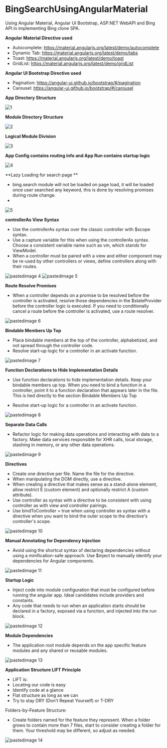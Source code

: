 # BingSearchUsingAngularMaterial

Using Angular Material, Angular UI Bootstrap, ASP.NET WebAPI and Bing API in implementing Bing clone SPA.

**Angular Material Directive used**
- Autocomplete: https://material.angularjs.org/latest/demo/autocomplete
- Dynamic Tab: https://material.angularjs.org/latest/demo/tabs
- Toast: https://material.angularjs.org/latest/demo/toast
- GridList: https://material.angularjs.org/latest/demo/gridList

**Angular UI Bootstrap Directive used**
- Pagination: https://angular-ui.github.io/bootstrap/#/pagination
- Carousel: https://angular-ui.github.io/bootstrap/#/carousel

**App Directory Structure**

![1](https://cloud.githubusercontent.com/assets/10474169/11671501/78512d06-9dce-11e5-85be-c8d904f90f21.png)

**Module Directory Structure**

![2](https://cloud.githubusercontent.com/assets/10474169/11671502/785263e2-9dce-11e5-84cb-ca920a56cf53.png)

**Logical Module Division**

![3](https://cloud.githubusercontent.com/assets/10474169/11671547/e6f240f6-9dce-11e5-9fed-78af550022d3.png)

**App Config contains routing info and App Run contains startup logic**

![4](https://cloud.githubusercontent.com/assets/10474169/11671601/2f3cf3e2-9dcf-11e5-9f4b-606fe1759dea.png)

**Lazy Loading for search page **
- bing.search module will not be loaded on page load, it will be loaded once user searched any keyword, this is done by resolving promises during route change.
- 
![5](https://cloud.githubusercontent.com/assets/10474169/11671602/2f3e3e46-9dcf-11e5-9d53-8ddc3bfb8552.png)

**controllerAs View Syntax**
- Use the controllerAs syntax over the classic controller with $scope syntax.
- Use a capture variable for this when using the controllerAs syntax. Choose a consistent variable name such as vm, which stands for ViewModel.
- When a controller must be paired with a view and either component may be re-used by other controllers or views, define controllers along with their routes.

![pastedimage 4](https://cloud.githubusercontent.com/assets/10474169/10745626/98de4ea2-7c11-11e5-9d71-dbc372cbf7a6.png)
![pastedimage 5](https://cloud.githubusercontent.com/assets/10474169/10745628/98df6ec2-7c11-11e5-89af-e6a75ec1a073.png)

**Route Resolve Promises**
- When a controller depends on a promise to be resolved before the controller is activated, resolve those dependencies in the $stateProvider before the controller logic is executed. If you need to conditionally cancel a route before the controller is activated, use a route resolver.

![pastedimage 6](https://cloud.githubusercontent.com/assets/10474169/10745629/98eb02e6-7c11-11e5-9b9b-b6422ad025b7.png)

**Bindable Members Up Top**
- Place bindable members at the top of the controller, alphabetized, and not spread through the controller code.
- Resolve start-up logic for a controller in an activate function.

![pastedimage 7](https://cloud.githubusercontent.com/assets/10474169/10745633/98ec0826-7c11-11e5-96de-cb8468bb6dd8.png)

**Function Declarations to Hide Implementation Details**
- Use function declarations to hide implementation details. Keep your bindable members up top. When you need to bind a function in a controller, point it to a function declaration that appears later in the file. This is tied directly to the section Bindable Members Up Top

- Resolve start-up logic for a controller in an activate function.

![pastedimage 8](https://cloud.githubusercontent.com/assets/10474169/10745630/98ebd0f4-7c11-11e5-8e01-db1cdba9ea62.png)

**Separate Data Calls**
- Refactor logic for making data operations and interacting with data to a factory. Make data services responsible for XHR calls, local storage, stashing in memory, or any other data operations.

![pastedimage 9](https://cloud.githubusercontent.com/assets/10474169/10745632/98ebfdae-7c11-11e5-8712-d0310414bd2e.png)

**Directives**
 
- Create one directive per file. Name the file for the directive.
- When manipulating the DOM directly, use a directive. 
- When creating a directive that makes sense as a stand-alone element, allow restrict E (custom element) and optionally restrict A (custom attribute).
- Use controller as syntax with a directive to be consistent with using controller as with view and controller pairings.
- Use bindToController = true when using controller as syntax with a directive when you want to bind the outer scope to the directive's controller's scope.

![pastedimage 10](https://cloud.githubusercontent.com/assets/10474169/10745631/98ebbe70-7c11-11e5-8040-de225a3c4d11.png)


**Manual Annotating for Dependency Injection**
- Avoid using the shortcut syntax of declaring dependencies without using a minification-safe approach.
Use $inject to manually identify your dependencies for Angular components.

![pastedimage 11](https://cloud.githubusercontent.com/assets/10474169/10745634/98ee4bae-7c11-11e5-9d19-2fda5b23de05.png)

**Startup Logic**
- Inject code into module configuration that must be configured before running the angular app. Ideal candidates include providers and constants.
- Any code that needs to run when an application starts should be declared in a factory, exposed via a function, and injected into the run block.
 
![pastedimage 12](https://cloud.githubusercontent.com/assets/10474169/10745637/98f9a1f2-7c11-11e5-8901-80a8eecfffe9.png)
 
**Module Dependencies**
- The application root module depends on the app specific feature modules and any shared or reusable modules.

![pastedimage 13](https://cloud.githubusercontent.com/assets/10474169/10745638/98f993ce-7c11-11e5-8944-6b08c71af30c.png)

**Application Structure LIFT Principle**
- LIFT is:
- Locating our code is easy
- Identify code at a glance
- Flat structure as long as we can
- Try to stay DRY (Don’t Repeat Yourself) or T-DRY

Folders-by-Feature Structure:
- Create folders named for the feature they represent. When a folder grows to contain more than 7 files, start to consider creating a folder for them. Your threshold may be different, so adjust as needed.

![pastedimage 14](https://cloud.githubusercontent.com/assets/10474169/10745635/98f7e5c4-7c11-11e5-9b4f-52297ff0928e.png)
